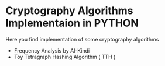 # Cryptography Algorithms Implementaion in PYTHON 

Here you find implementation of some cryptography algorithms 

 * Frequency Analysis by Al-Kindi 
 * Toy Tetragraph Hashing Algorithm ( TTH )

